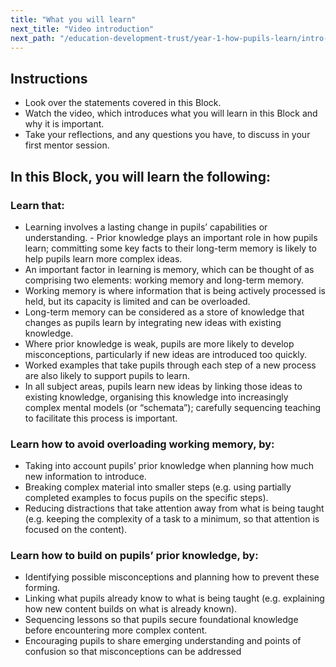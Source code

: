 ```yaml
---
title: "What you will learn"
next_title: "Video introduction"
next_path: "/education-development-trust/year-1-how-pupils-learn/intro-ect-video-introduction"
---
```


## Instructions

- Look over the statements covered in this Block.
- Watch the video, which introduces what you will learn in this Block and why it is important.
- Take your reflections, and any questions you have, to discuss in your first mentor session.

## In this Block, you will learn the following:

### Learn that:

- Learning involves a lasting change in pupils’ capabilities or understanding. - Prior knowledge plays an important role in how pupils learn; committing some key facts to their long-term memory is likely to help pupils learn more complex ideas.
- An important factor in learning is memory, which can be thought of as comprising two elements: working memory and long-term memory.
- Working memory is where information that is being actively processed is held, but its capacity is limited and can be overloaded.
- Long-term memory can be considered as a store of knowledge that changes as pupils learn by integrating new ideas with existing knowledge.
- Where prior knowledge is weak, pupils are more likely to develop misconceptions, particularly if new ideas are introduced too quickly.
- Worked examples that take pupils through each step of a new process are also likely to support pupils to learn.
- In all subject areas, pupils learn new ideas by linking those ideas to existing knowledge, organising this knowledge into increasingly complex mental models (or “schemata”); carefully sequencing teaching to facilitate this process is important.

### Learn how to avoid overloading working memory, by:

- Taking into account pupils’ prior knowledge when planning how much new information to introduce.
- Breaking complex material into smaller steps (e.g. using partially completed examples to focus pupils on the specific steps).
- Reducing distractions that take attention away from what is being taught (e.g. keeping the complexity of a task to a minimum, so that attention is focused on the content).

### Learn how to build on pupils’ prior knowledge, by:

- Identifying possible misconceptions and planning how to prevent these forming.
- Linking what pupils already know to what is being taught (e.g. explaining how new content builds on what is already known).
- Sequencing lessons so that pupils secure foundational knowledge before encountering more complex content.
- Encouraging pupils to share emerging understanding and points of confusion so that misconceptions can be addressed
